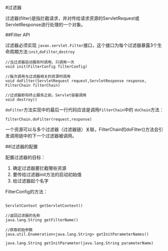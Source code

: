

#过滤器

过滤器(filter)是指拦截请求，并对传给请求资源的ServletRequest或ServletResponse进行处理的一个对象。


##Filter API

过滤器必须实现 `javax.servlet.Filter`接口，这个接口为每个过滤器暴露3个生命周期方法:`init`,`doFilter`,`destroy`

```
//当过滤器启动服务时调用，只调用一次
void init(FilterConfig filterConfig)

//每次调用与过滤器相关的资源时调用
void doFilter(ServletRequest request,ServletResponse response, FilterChain filterChain)

//过滤器即将终止服务之前，Servlet容器调用
void destroy()

```

`doFilter`方法实现中的最后一行代码应该是调用`FilterChain`中的 `doChain`方法：

```
filterChain.doFilter(request,response)
```

一个资源可以与多个过滤器（过滤器链）关联，FilterChain的doFilter()方法会引发调用链中的下一个过滤器被调用。

##过滤器的配置

配置过滤器的目标：

1. 确定过滤器要拦截哪些资源
2. 要传给过滤器init方法的启动初始值
3. 给过滤器起个名字


FilterConfig的方法：

```

ServletContext getServletContext()

//返回过滤器的名称
java.lang.String getFilterName()

//获取初始参数
java.util.Enumeration<java.lang.String> getInitParameterNames()

java.lang.String getInitParameter(java.lang.String parameterName)
```










































